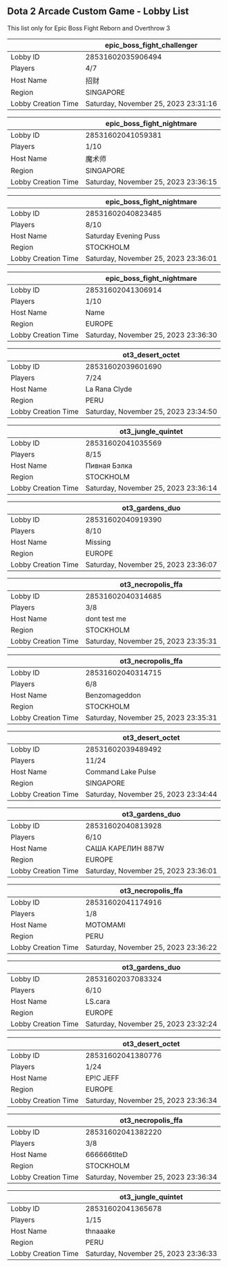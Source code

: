 ## Dota 2 Arcade Custom Game - Lobby List

This list only for Epic Boss Fight Reborn and Overthrow 3

|  | epic_boss_fight_challenger |
| ------ | ------ |
| Lobby ID | 28531602035906494 |
| Players | 4/7 |
| Host Name | 招财 |
| Region | SINGAPORE |
| Lobby Creation Time | Saturday, November 25, 2023 23:31:16 |


|  | epic_boss_fight_nightmare |
| ------ | ------ |
| Lobby ID | 28531602041059381 |
| Players | 1/10 |
| Host Name | 魔术师 |
| Region | SINGAPORE |
| Lobby Creation Time | Saturday, November 25, 2023 23:36:15 |


|  | epic_boss_fight_nightmare |
| ------ | ------ |
| Lobby ID | 28531602040823485 |
| Players | 8/10 |
| Host Name | Saturday Evening Puss |
| Region | STOCKHOLM |
| Lobby Creation Time | Saturday, November 25, 2023 23:36:01 |


|  | epic_boss_fight_nightmare |
| ------ | ------ |
| Lobby ID | 28531602041306914 |
| Players | 1/10 |
| Host Name | Name |
| Region | EUROPE |
| Lobby Creation Time | Saturday, November 25, 2023 23:36:30 |


|  | ot3_desert_octet |
| ------ | ------ |
| Lobby ID | 28531602039601690 |
| Players | 7/24 |
| Host Name | La Rana Clyde |
| Region | PERU |
| Lobby Creation Time | Saturday, November 25, 2023 23:34:50 |


|  | ot3_jungle_quintet |
| ------ | ------ |
| Lobby ID | 28531602041035569 |
| Players | 8/15 |
| Host Name | Пивная Бэлка |
| Region | STOCKHOLM |
| Lobby Creation Time | Saturday, November 25, 2023 23:36:14 |


|  | ot3_gardens_duo |
| ------ | ------ |
| Lobby ID | 28531602040919390 |
| Players | 8/10 |
| Host Name | Missing |
| Region | EUROPE |
| Lobby Creation Time | Saturday, November 25, 2023 23:36:07 |


|  | ot3_necropolis_ffa |
| ------ | ------ |
| Lobby ID | 28531602040314685 |
| Players | 3/8 |
| Host Name | dont test me |
| Region | STOCKHOLM |
| Lobby Creation Time | Saturday, November 25, 2023 23:35:31 |


|  | ot3_necropolis_ffa |
| ------ | ------ |
| Lobby ID | 28531602040314715 |
| Players | 6/8 |
| Host Name | Benzomageddon |
| Region | STOCKHOLM |
| Lobby Creation Time | Saturday, November 25, 2023 23:35:31 |


|  | ot3_desert_octet |
| ------ | ------ |
| Lobby ID | 28531602039489492 |
| Players | 11/24 |
| Host Name | Command Lake Pulse |
| Region | SINGAPORE |
| Lobby Creation Time | Saturday, November 25, 2023 23:34:44 |


|  | ot3_gardens_duo |
| ------ | ------ |
| Lobby ID | 28531602040813928 |
| Players | 6/10 |
| Host Name | САША КАРЕЛИН 887W |
| Region | EUROPE |
| Lobby Creation Time | Saturday, November 25, 2023 23:36:01 |


|  | ot3_necropolis_ffa |
| ------ | ------ |
| Lobby ID | 28531602041174916 |
| Players | 1/8 |
| Host Name | MOTOMAMI |
| Region | PERU |
| Lobby Creation Time | Saturday, November 25, 2023 23:36:22 |


|  | ot3_gardens_duo |
| ------ | ------ |
| Lobby ID | 28531602037083324 |
| Players | 6/10 |
| Host Name | LS.cara |
| Region | EUROPE |
| Lobby Creation Time | Saturday, November 25, 2023 23:32:24 |


|  | ot3_desert_octet |
| ------ | ------ |
| Lobby ID | 28531602041380776 |
| Players | 1/24 |
| Host Name | EP!C JEFF |
| Region | EUROPE |
| Lobby Creation Time | Saturday, November 25, 2023 23:36:34 |


|  | ot3_necropolis_ffa |
| ------ | ------ |
| Lobby ID | 28531602041382220 |
| Players | 3/8 |
| Host Name | 666666tlteD |
| Region | STOCKHOLM |
| Lobby Creation Time | Saturday, November 25, 2023 23:36:34 |


|  | ot3_jungle_quintet |
| ------ | ------ |
| Lobby ID | 28531602041365678 |
| Players | 1/15 |
| Host Name | thnaaake |
| Region | PERU |
| Lobby Creation Time | Saturday, November 25, 2023 23:36:33 |


